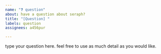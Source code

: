 ```yaml
---
name: "❓ question"
about: have a question about seraph?
title: "[Question] "
labels: question
assignees: a456pur

---
```


type your question here. feel free to use as much detail as you would like.